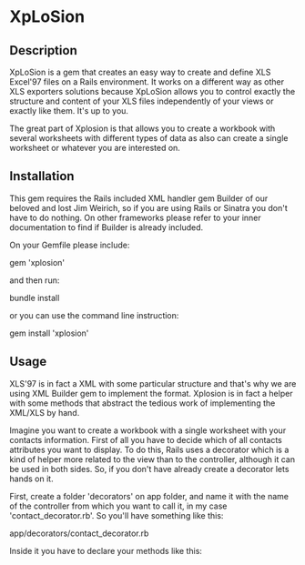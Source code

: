XpLoSion
========

Description
---------------
XpLoSion is a gem that creates an easy way to create and define XLS Excel'97 files on a Rails environment. It works on a different way as other XLS exporters solutions because XpLoSion allows you to control exactly the structure and content of your XLS files independently of your views or exactly like them. It's up to you.

The great part of Xplosion is that allows you to create a workbook with several worksheets with different types of data as also can create a single worksheet or whatever you are interested on.

Installation
---------------
This gem requires the Rails included XML handler gem Builder of our beloved and lost Jim Weirich, so if you are using Rails or Sinatra you don't have to do nothing. On other frameworks please refer to your inner documentation to find if Builder is already included.

On your Gemfile please include:

  gem 'xplosion'

and then run:

  bundle install

or you can use the command line instruction:
  
  gem install 'xplosion'

Usage
---------

XLS'97 is in fact a XML with some particular structure and that's why we are using XML Builder gem to implement the format. Xplosion is in fact a helper with some methods that abstract the tedious work of implementing the XML/XLS by hand.

Imagine you want to create a workbook with a single worksheet with your contacts information. First of all you have to decide which of all contacts attributes you want to display. To do this, Rails uses a decorator which is a kind of helper more related to the view than to the controller, although it can be used in both sides. So, if you don't have already create a decorator lets hands on it.

First, create a folder 'decorators' on app folder, and name it with the name of the controller from which you want to  call it, in my case 'contact_decorator.rb'. So you'll have something like this:

  app/decorators/contact_decorator.rb

Inside it you have to declare your methods like this:

